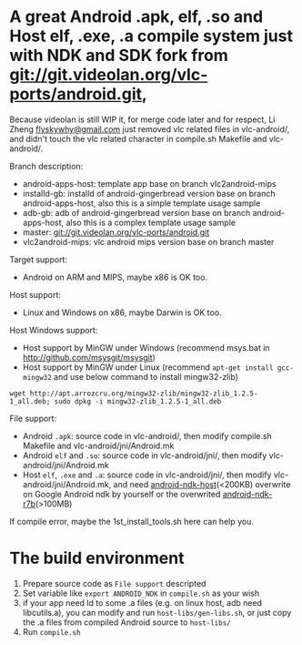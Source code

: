 # A great Android .apk, elf, .so and Host elf, .exe, .a compile system just with NDK and SDK fork from [git://git.videolan.org/vlc-ports/android.git](http://git.videolan.org/?p=vlc-ports/android.git),

Because videolan is still WIP it, for merge code later and for respect, Li Zheng <flyskywhy@gmail.com> just removed vlc related files in vlc-android/, and didn't touch the vlc related character in compile.sh Makefile and vlc-android/.

Branch description:

- android-apps-host: template app base on branch vlc2android-mips
- installd-gb: installd of android-gingerbread version base on branch android-apps-host, also this is a simple template usage sample
- adb-gb: adb of android-gingerbread version base on branch android-apps-host, also this is a complex template usage sample
- master: [git://git.videolan.org/vlc-ports/android.git](http://git.videolan.org/?p=vlc-ports/android.git)
- vlc2android-mips: vlc android mips version base on branch master

Target support:

- Android on ARM and MIPS, maybe x86 is OK too.

Host support:

- Linux and Windows on x86, maybe Darwin is OK too.

Host Windows support:

- Host support by MinGW under Windows (recommend msys.bat in http://github.com/msysgit/msysgit)
- Host support by MinGW under Linux (recommend `apt-get install gcc-mingw32` and use below command to install mingw32-zlib)

`wget http://apt.arrozcru.org/mingw32-zlib/mingw32-zlib_1.2.5-1_all.deb; sudo dpkg -i mingw32-zlib_1.2.5-1_all.deb`


File support:

- Android `.apk`: source code in vlc-android/, then modify compile.sh Makefile and vlc-android/jni/Android.mk
- Android `elf` and `.so`: source code in vlc-android/jni/, then modify vlc-android/jni/Android.mk
- Host `elf`, `.exe` and `.a`: source code in vlc-android/jni/, then modify vlc-android/jni/Android.mk, and need [android-ndk-host](http://github.com/flyskywhy/android-ndk-host)(<200KB) overwrite on Google Android ndk by yourself or the overwrited [android-ndk-r7b](http://github.com/flyskywhy/android-ndk-r7b)(>100MB)

If compile error, maybe the 1st_install_tools.sh here can help you.

# The build environment

1. Prepare source code as `File support` descripted
2. Set variable like `export ANDROID_NDK` in `compile.sh` as your wish
3. if your app need ld to some .a files (e.g. on linux host, adb need libcutils.a), you can modify and run `host-libs/gen-libs.sh`, or just copy the .a files from compiled Android source to `host-libs/`
4. Run `compile.sh`

